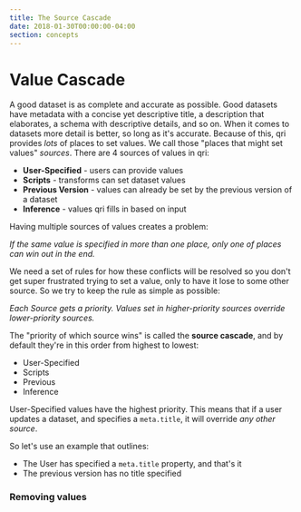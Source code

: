 ```yaml
---
title: The Source Cascade
date: 2018-01-30T00:00:00-04:00
section: concepts
---
```


# Value Cascade

A good dataset is as complete and accurate as possible. Good datasets have metadata with a concise yet descriptive title, a description that elaborates, a schema with descriptive details, and so on. When it comes to datasets more detail is better, so long as it's accurate. Because of this, qri provides _lots_ of places to set values. We call those "places that might set values" _sources_. There are 4 sources of values in qri:

* **User-Specified** - users can provide values
* **Scripts** - transforms can set dataset values
* **Previous Version** - values can already be set by the previous version of a dataset
* **Inference** - values qri fills in based on input

Having multiple sources of values creates a problem: 
  
_If the same value is specified in more than one place, only one of places can win out in the end._

We need a set of rules for how these conflicts will be resolved so you don't get super frustrated trying to set a value, only to have it lose to some other source. So we try to keep the rule as simple as possible:
  
_Each Source gets a priority. Values set in higher-priority sources override lower-priority sources._

The "priority of which source wins" is called the **source cascade**, and by default they're in this order from highest to lowest:

* User-Specified
* Scripts
* Previous
* Inference

User-Specified values have the highest priority. This means that if a user updates a dataset, and specifies a `meta.title`, it will override _any other source_.

So let's use an example that outlines:

* The User has specified a `meta.title` property, and that's it
* The previous version has no title specified

### Removing values